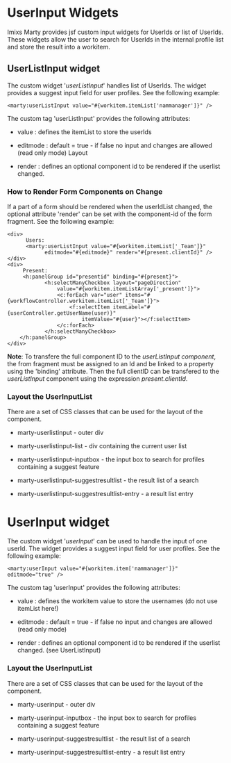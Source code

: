 # UserInput Widgets

Imixs Marty provides jsf custom input widgets for UserIds or list of UserIds.  These widgets allow the user to search for UserIds in the internal profile list and store the result into a workitem.

## UserListInput widget

The custom widget '_userListInput_' handles list of UserIds. The widget provides a suggest input field for user profiles. See the following example:

	<marty:userListInput value="#{workitem.itemList['nammanager']}" />

The custom tag 'userListInput' provides the following attributes:

 * value : defines the itemList to store the userIds 
 
 * editmode : default = true - if false no input and changes are allowed (read only mode)
Layout

 * render : defines an optional component id to be rendered if the userlist changed. 
 
### How to Render Form Components on Change 

If a part of a form should be rendered when the userIdList changed, the optional attribute 'render' can be set with the component-id of the form fragment. See the following example:


	<div>
		  Users: 	
		  <marty:userListInput value="#{workitem.itemList['_Team']}"
				editmode="#{editmode}" render="#{present.clientId}" />
	</div>
	<div>
		 Present: 
		 <h:panelGroup id="presentid" binding="#{present}">
				<h:selectManyCheckbox layout="pageDirection"
					value="#{workitem.itemListArray['_present']}">
					<c:forEach var="user" items="#{workflowController.workitem.itemList['_Team']}">
						<f:selectItem itemLabel="#{userController.getUserName(user)}"
							itemValue="#{user}"></f:selectItem>
					</c:forEach>
				</h:selectManyCheckbox>
		</h:panelGroup>
	</div>
 
**Note**: To transfere the full component ID to the _userListInput component_, the from fragment must be assigned to an Id and be linked to a property using the 'binding' attribute. Then the full clientID can be transfered to the _userListInput_ component using the expression _present.clientId_. 

  
### Layout the UserInputList
 
There are a set of CSS classes that can be used for the layout of the component. 

 * marty-userlistinput - outer div

 * marty-userlistinput-list - div containing the current user list

 * marty-userlistinput-inputbox - the input box to search for profiles containing a suggest feature

 * marty-userlistinput-suggestresultlist - the result list of a search

 * marty-userlistinput-suggestresultlist-entry - a result list entry

# UserInput widget

The custom widget '_userInput_' can be used to handle the input of one userId. The widget  provides a suggest input field for user profiles. See the following example:

	<marty:userInput value="#{workitem.item['nammanager']}" editmode="true" />

 The custom tag 'userInput' provides the following attributes:

 * value : defines the workitem value to store the usernames (do not use itemList here!)

 * editmode : default = true - if false no input and changes are allowed (read only mode)

 * render : defines an optional component id to be rendered if the userlist changed. (see UserListInput)

 
### Layout the UserInputList
There are a set of CSS classes that can be used for the layout of the component. 

 * marty-userinput - outer div

 * marty-userinput-inputbox - the input box to search for profiles containing a suggest feature

 * marty-userinput-suggestresultlist - the result list of a search
 
 * marty-userinput-suggestresultlist-entry - a result list entry
 

 